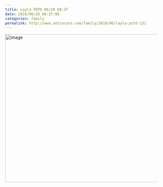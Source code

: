 ```yaml
---
title: Layla POTD 06/26 08:37
date: 2010/06/26 08:37:06
categories: family
permalink: http://www.antzucaro.com/family/2010/06/layla-potd-131
---
```

<img src="http://media.antzucaro.com/uploads/2011/02/2010-06-26 08.37.06.jpg" width="650px" height="487px" alt="image" style="display: block; margin-right: auto; margin-left: auto;">